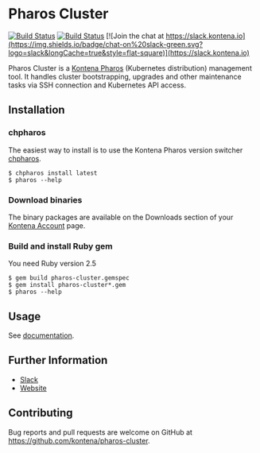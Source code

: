 # Pharos Cluster

[![Build Status](https://drone-1-0.hel-1.pharos.sh/api/badges/kontena/pharos-cluster/status.svg)](https://drone-1-0.hel-1.pharos.sh/kontena/pharos-cluster)
[![Build Status](https://travis-ci.org/kontena/pharos-cluster.svg?branch=master)](https://travis-ci.org/kontena/pharos-cluster)
[![Join the chat at https://slack.kontena.io](https://img.shields.io/badge/chat-on%20slack-green.svg?logo=slack&longCache=true&style=flat-square)](https://slack.kontena.io)

Pharos Cluster is a [Kontena Pharos](https://pharos.sh) (Kubernetes distribution) management tool. It handles cluster bootstrapping, upgrades and other maintenance tasks via SSH connection and Kubernetes API access.

## Installation

### chpharos
The easiest way to install is to use the Kontena Pharos version switcher [chpharos](https://github.com/kontena/chpharos).

```
$ chpharos install latest
$ pharos --help
```

### Download binaries

The binary packages are available on the Downloads section of your [Kontena Account](https://account.kontena.io/) page.

### Build and install Ruby gem

You need Ruby version 2.5

```
$ gem build pharos-cluster.gemspec
$ gem install pharos-cluster*.gem
$ pharos --help
```

## Usage

See [documentation](https://pharos.sh/docs/).

## Further Information

- [Slack](https://slack.kontena.io)
- [Website](https://pharos.sh/)

## Contributing

Bug reports and pull requests are welcome on GitHub at https://github.com/kontena/pharos-cluster.
